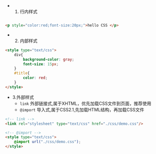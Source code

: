 - 1. 行内样式
```HTML

<p style="color:red;font-size:20px;">hello CSS </p>

```
- 2. 内部样式
```HTML
<style type="text/css">
    div{
        background-color: gray;
        font-size: 15px;
    }
    #title{
        color: red;
    }
</style>
```
- 3.外部样式
  + `link` 外部链接式,属于XHTML，优先加载CSS文件到页面，推荐使用
  + `@import` 导入式,属于CSS2.1,先加载HTML结构，再加载CSS文件
```HTML
<!-- link -->
<link rel="stylesheet" type="text/css" href="./css/demo.css"/>

<!-- @import -->
<style type="text/css">
    @import url("./css/demo.css");
</style>
```